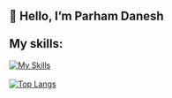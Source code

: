 👋 Hello, I’m Parham Danesh
<br>
<br>
My skills:
---
[![My Skills](https://skillicons.dev/icons?i=js,react,tailwind,bootstrap,redux,mui,vscode,git,github,unreal)](https://skillicons.dev)
<br>
<br>
[![Top Langs](https://github-readme-stats.vercel.app/api/top-langs/?username=Parhamddeveloper&layout=donut&theme=dark)](https://github.com/anuraghazra/github-readme-stats)
